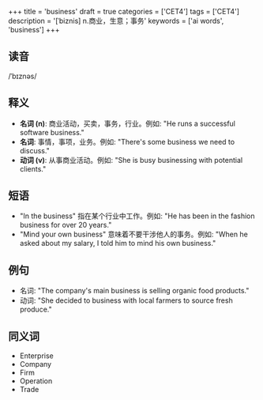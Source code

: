 +++
title = 'business'
draft = true
categories = ['CET4']
tags = ['CET4']
description = '[ˈbiznis] n.商业，生意；事务'
keywords = ['ai words', 'business']
+++

## 读音
/ˈbɪznəs/

## 释义
- **名词 (n)**: 商业活动，买卖，事务，行业。例如: "He runs a successful software business."
- **名词**: 事情，事项，业务。例如: "There's some business we need to discuss."
- **动词 (v)**: 从事商业活动。例如: "She is busy businessing with potential clients."

## 短语
- "In the business" 指在某个行业中工作。例如: "He has been in the fashion business for over 20 years."
- "Mind your own business" 意味着不要干涉他人的事务。例如: "When he asked about my salary, I told him to mind his own business."

## 例句
- 名词: "The company's main business is selling organic food products."
- 动词: "She decided to business with local farmers to source fresh produce."

## 同义词
- Enterprise
- Company
- Firm
- Operation
- Trade
